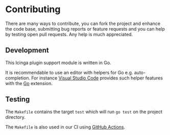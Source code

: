 # Contributing

There are many ways to contribute, you can fork the project and enhance the code base, submitting bug reports or feature
requests and you can help by testing open pull requests. Any help is much appreciated.

## Development

This Icinga plugin support module is written in Go. 

It is recommendable to use an editor with helpers for Go e.g. auto-completion. For instance [Visual Studio Code](https://code.visualstudio.com/) provides
such helper features with the [Go](https://code.visualstudio.com/docs/languages/go) extension. 


## Testing

The `Makefile` contains the target `test` which will run `go test` on the project directory.


The `Makefile` is also used in our CI using [GitHub Actions](https://github.com/mcktr/check_fritz/actions).